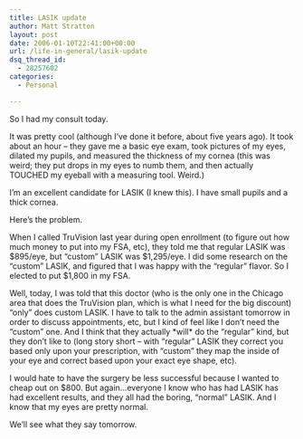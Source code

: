 ```yaml
---
title: LASIK update
author: Matt Stratton
layout: post
date: 2006-01-10T22:41:00+00:00
url: /life-in-general/lasik-update
dsq_thread_id:
  - 28257602
categories:
  - Personal

---
```

So I had my consult today.

It was pretty cool (although I&#8217;ve done it before, about five years ago). It took about an hour &#8211; they gave me a basic eye exam, took pictures of my eyes, dilated my pupils, and measured the thickness of my cornea (this was weird; they put drops in my eyes to numb them, and then actually TOUCHED my eyeball with a measuring tool. Weird.)

I&#8217;m an excellent candidate for LASIK (I knew this). I have small pupils and a thick cornea.

Here&#8217;s the problem.

When I called TruVision last year during open enrollment (to figure out how much money to put into my FSA, etc), they told me that regular LASIK was $895/eye, but &#8220;custom&#8221; LASIK was $1,295/eye. I did some research on the &#8220;custom&#8221; LASIK, and figured that I was happy with the &#8220;regular&#8221; flavor. So I elected to put $1,800 in my FSA.

Well, today, I was told that this doctor (who is the only one in the Chicago area that does the TruVision plan, which is what I need for the big discount) &#8220;only&#8221; does custom LASIK. I have to talk to the admin assistant tomorrow in order to discuss appointments, etc, but I kind of feel like I don&#8217;t need the &#8220;custom&#8221; one. And I think that they actually \*will\* do the &#8220;regular&#8221; kind, but they don&#8217;t like to (long story short &#8211; with &#8220;regular&#8221; LASIK they correct you based only upon your prescription, with &#8220;custom&#8221; they map the inside of your eye and correct based upon your exact eye shape, etc).

I would hate to have the surgery be less successful because I wanted to cheap out on $800. But again&#8230;everyone I know who has had LASIK has had excellent results, and they all had the boring, &#8220;normal&#8221; LASIK. And I know that my eyes are pretty normal.

We&#8217;ll see what they say tomorrow.